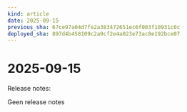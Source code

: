```yaml
---
kind: article
date: 2025-09-15
previous_sha: 67ce97a04d7fe2a383472651ec6f003f10931c0c
deployed_sha: 897d4b458109c2a9cf2e4a023e73ac8e192bce07
---
```


# 2025-09-15

Release notes:

Geen release notes
